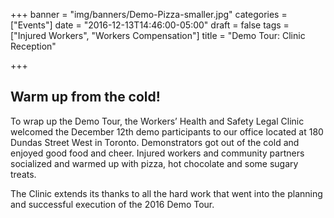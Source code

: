 +++
banner = "img/banners/Demo-Pizza-smaller.jpg"
categories = ["Events"]
date = "2016-12-13T14:46:00-05:00"
draft = false
tags = ["Injured Workers", "Workers Compensation"]
title = "Demo Tour: Clinic Reception"

+++
## **Warm up from the cold!**  

To wrap up the Demo Tour, the Workers’ Health and Safety Legal Clinic welcomed the December 12th demo participants to our office located at 180 Dundas Street West in Toronto. Demonstrators got out of the cold and enjoyed good food and cheer. Injured workers and community partners socialized and warmed up with pizza, hot chocolate and some sugary treats.

The Clinic extends its thanks to all the hard work that went into the planning and successful execution of the 2016 Demo Tour.